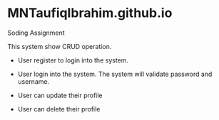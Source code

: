 # MNTaufiqIbrahim.github.io
Soding Assignment

This system show CRUD operation.

- User register to login into the system.

- User login into the system. The system will validate password and username.

- User can update their profile

- User can delete their profile
